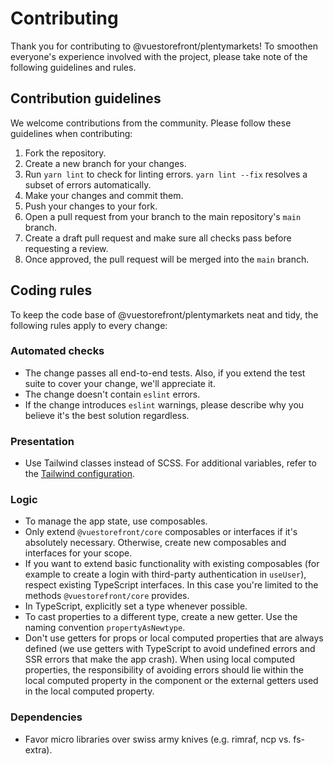 # Contributing

Thank you for contributing to @vuestorefront/plentymarkets! To smoothen everyone's experience involved with the project, please take note of the following guidelines and rules.

## Contribution guidelines

We welcome contributions from the community. Please follow these guidelines when contributing:

1. Fork the repository.
2. Create a new branch for your changes.
3. Run `yarn lint` to check for linting errors. `yarn lint --fix` resolves a subset of errors automatically.
4. Make your changes and commit them.
5. Push your changes to your fork.
6. Open a pull request from your branch to the main repository's `main` branch.
7. Create a draft pull request and make sure all checks pass before requesting a review.
8. Once approved, the pull request will be merged into the `main` branch.

## Coding rules

To keep the code base of @vuestorefront/plentymarkets neat and tidy, the following rules apply to every change:

### Automated checks

- The change passes all end-to-end tests. Also, if you extend the test suite to cover your change, we'll appreciate it.
- The change doesn't contain `eslint` errors.
- If the change introduces `eslint` warnings, please describe why you believe it's the best solution regardless.

### Presentation

- Use Tailwind classes instead of SCSS. For additional variables, refer to the [Tailwind configuration](./packages/theme/tailwind.config.js).

### Logic

- To manage the app state, use composables.
- Only extend `@vuestorefront/core` composables or interfaces if it's absolutely necessary. Otherwise, create new composables and interfaces for your scope.
- If you want to extend basic functionality with existing composables (for example to create a login with third-party authentication in `useUser`), respect existing TypeScript interfaces. In this case you're limited to the methods `@vuestorefront/core` provides.
- In TypeScript, explicitly set a type whenever possible.
- To cast properties to a different type, create a new getter. Use the naming convention `propertyAsNewtype`.
- Don't use getters for props or local computed properties that are always defined (we use getters with TypeScript to avoid undefined errors and SSR errors that make the app crash). When using local computed properties, the responsibility of avoiding errors should lie within the local computed property in the component or the external getters used in the local computed property.

### Dependencies

- Favor micro libraries over swiss army knives (e.g. rimraf, ncp vs. fs-extra).
